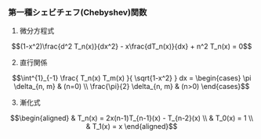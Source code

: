 ### 第一種シェビチェフ(Chebyshev)関数
1. 微分方程式
```math
(1-x^2)\frac{d^2 T_n(x)}{dx^2} - x\frac{dT_n(x)}{dx} + n^2 T_n(x) = 0
```
2. 直行関係
```math
\int^{1}_{-1} \frac{ T_n(x) T_m(x) }{ \sqrt{1-x^2} } dx
= \begin{cases}
\pi \delta_{n, m} & (n=0) \\
\frac{\pi}{2} \delta_{n, m} & (n>0)
\end{cases}
```

3. 漸化式
```math
\begin{aligned}
& T_n(x) = 2x(n-1)T_{n-1}(x) - T_{n-2}(x) \\
& T_0(x) = 1 \\
& T_1(x) = x
\end{aligned}
```